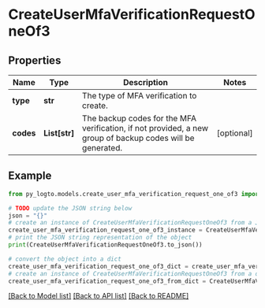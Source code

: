 # CreateUserMfaVerificationRequestOneOf3


## Properties

Name | Type | Description | Notes
------------ | ------------- | ------------- | -------------
**type** | **str** | The type of MFA verification to create. | 
**codes** | **List[str]** | The backup codes for the MFA verification, if not provided, a new group of backup codes will be generated. | [optional] 

## Example

```python
from py_logto.models.create_user_mfa_verification_request_one_of3 import CreateUserMfaVerificationRequestOneOf3

# TODO update the JSON string below
json = "{}"
# create an instance of CreateUserMfaVerificationRequestOneOf3 from a JSON string
create_user_mfa_verification_request_one_of3_instance = CreateUserMfaVerificationRequestOneOf3.from_json(json)
# print the JSON string representation of the object
print(CreateUserMfaVerificationRequestOneOf3.to_json())

# convert the object into a dict
create_user_mfa_verification_request_one_of3_dict = create_user_mfa_verification_request_one_of3_instance.to_dict()
# create an instance of CreateUserMfaVerificationRequestOneOf3 from a dict
create_user_mfa_verification_request_one_of3_from_dict = CreateUserMfaVerificationRequestOneOf3.from_dict(create_user_mfa_verification_request_one_of3_dict)
```
[[Back to Model list]](../README.md#documentation-for-models) [[Back to API list]](../README.md#documentation-for-api-endpoints) [[Back to README]](../README.md)


